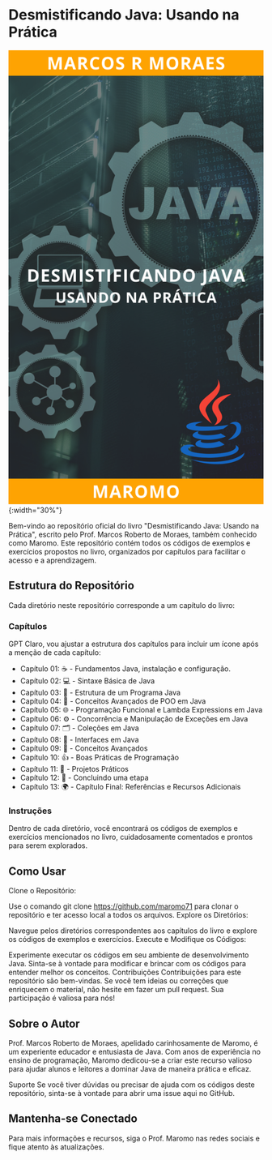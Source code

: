 # Desmistificando Java: Usando na Prática

![Capa do Livro](images/capa_ebook.png){:width="30%"}

Bem-vindo ao repositório oficial do livro "Desmistificando Java: Usando na Prática", escrito pelo Prof. Marcos Roberto de Moraes, também conhecido como Maromo. Este repositório contém todos os códigos de exemplos e exercícios propostos no livro, organizados por capítulos para facilitar o acesso e a aprendizagem.

## Estrutura do Repositório
Cada diretório neste repositório corresponde a um capítulo do livro:

### Capítulos
GPT
Claro, vou ajustar a estrutura dos capítulos para incluir um ícone após a menção de cada capítulo:

* Capítulo 01: ☕ - Fundamentos Java, instalação e configuração.
* Capítulo 02: 💻 - Sintaxe Básica de Java
* Capítulo 03: 🧱 - Estrutura de um Programa Java
* Capítulo 04: 🧩 - Conceitos Avançados de POO em Java
* Capítulo 05: 🌐 - Programação Funcional e Lambda Expressions em Java
* Capítulo 06: ⚙️ - Concorrência e Manipulação de Exceções em Java
* Capítulo 07: 🗂️ - Coleções em Java
* Capítulo 08: 🎨 - Interfaces em Java
* Capítulo 09: 🧠 - Conceitos Avançados
* Capítulo 10: 👍 - Boas Práticas de Programação
* Capítulo 11: 🚀 - Projetos Práticos
* Capítulo 12: 🏁 - Concluindo uma etapa
* Capítulo 13: 🌍 - Capítulo Final: Referências e Recursos Adicionais




### Instruções
Dentro de cada diretório, você encontrará os códigos de exemplos e exercícios mencionados no livro, cuidadosamente comentados e prontos para serem explorados.

## Como Usar
Clone o Repositório:

Use o comando git clone https://github.com/maromo71 para clonar o repositório e ter acesso local a todos os arquivos.
Explore os Diretórios:

Navegue pelos diretórios correspondentes aos capítulos do livro e explore os códigos de exemplos e exercícios.
Execute e Modifique os Códigos:

Experimente executar os códigos em seu ambiente de desenvolvimento Java.
Sinta-se à vontade para modificar e brincar com os códigos para entender melhor os conceitos.
Contribuições
Contribuições para este repositório são bem-vindas. Se você tem ideias ou correções que enriquecem o material, não hesite em fazer um pull request. Sua participação é valiosa para nós!

## Sobre o Autor
Prof. Marcos Roberto de Moraes, apelidado carinhosamente de Maromo, é um experiente educador e entusiasta de Java. Com anos de experiência no ensino de programação, Maromo dedicou-se a criar este recurso valioso para ajudar alunos e leitores a dominar Java de maneira prática e eficaz.

Suporte
Se você tiver dúvidas ou precisar de ajuda com os códigos deste repositório, sinta-se à vontade para abrir uma issue aqui no GitHub.

## Mantenha-se Conectado
Para mais informações e recursos, siga o Prof. Maromo nas redes sociais e fique atento às atualizações.